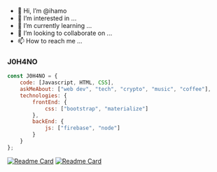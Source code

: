- 👋 Hi, I’m @ihamo
- 👀 I’m interested in ...
- 🌱 I’m currently learning ...
- 💞️ I’m looking to collaborate on ...
- 📫 How to reach me ...

<!---
ihamo/ihamo is a ✨ special ✨ repository because its `README.md` (this file) appears on your GitHub profile.
You can click the Preview link to take a look at your changes.
--->




### J0H4NO

```javascript
const J0H4NO = {
    code: [Javascript, HTML, CSS],
    askMeAbout: ["web dev", "tech", "crypto", "music", "coffee"],
    technologies: {
        frontEnd: {
            css: ["bootstrap", "materialize"]
        },
        backEnd: {
            js: ["firebase", "node"]
        }        
    }
};
```


[![Readme Card](https://github-readme-stats.vercel.app/api/pin/?username=ihamo&repo=Workspace&theme=graywhite)](https://github.com/ihamo/github-readme-stats)
[![Readme Card](https://github-readme-stats.vercel.app/api/pin/?username=ihamo&repo=github-readme-stats&theme=graywhite)](https://github.com/ihamo/github-readme-stats)


